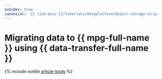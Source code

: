 ```yaml
---
noIndex: true
canonical: '{{ link-docs }}/tutorials/dataplatform/object-storage-to-postgresql'
---
```


# Migrating data to {{ mpg-full-name }} using {{ data-transfer-full-name }}


{% include notitle [article-body](../../_tutorials/dataplatform/object-storage-to-postgresql.md) %}
